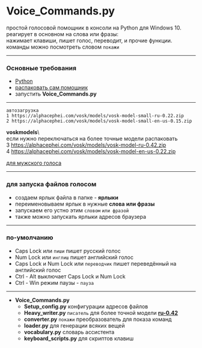 # Voice_Commands.py

простой голосовой помощник в консоли на Python для Windows 10.   
реагирует в основном на слова или фразы:  
нажимает клавиши, пишет голос, переводит, и прочие функции.  
команды можно посмотреть словом `покажи`
<hr>

### Основные требования

* [Python](https://www.python.org/downloads/release/python-3113/)
* [распаковать сам помощник](https://github.com/Rimtex/Voice_Commands.py/archive/refs/heads/master.zip)
* запустить **Voice_Commands.py**

<hr>

    автозагрузка  
    1 https://alphacephei.com/vosk/models/vosk-model-small-ru-0.22.zip  
    2 https://alphacephei.com/vosk/models/vosk-model-small-en-us-0.15.zip  

**voskmodels**\  
если нужно переключаться на более точные модели распаковать  
3 https://alphacephei.com/vosk/models/vosk-model-ru-0.42.zip   
4 https://alphacephei.com/vosk/models/vosk-model-en-us-0.22.zip

[для мужского голоса](http://balabolka.site/pavel.windows10.zip)
<hr>

### для запуска файлов голосом

* создаем ярлык файла в папке - **ярлыки**
* переименовываем ярлык в нужные **слова** **или фразы**
* запускаем его устно этим `словом` `или фразой`
* также можно запускать ярлыки адресов браузера

<hr>

### по-умолчанию

* Caps Lock или `пиши` пишет русский голос
* Num Lock или `инглиш` пишет английский голос
* Caps Lock и Num Lock или `переводчик` пишет переведённый на английский голос
* Ctrl - Alt выключает Caps Lock и Num Lock
* Ctrl - Win режим паузы - `пауза`

<hr>

* **Voice_Commands.py**
    * **Setup_config.py**          конфигурации адресов файлов
    * **Heavy_writer.py**          `писатель` для более точной модели
      **[ru-0.42](https://alphacephei.com/vosk/models/vosk-model-ru-0.42.zip)**
    * **converter.py**             `покажи` преобразователь для показа команд
    * **loader.py**                для генерации всяких вещей
    * **vocabulary.py**            словарь ассистента
    * **keyboard_scripts.py**      для скриптов клавиш
